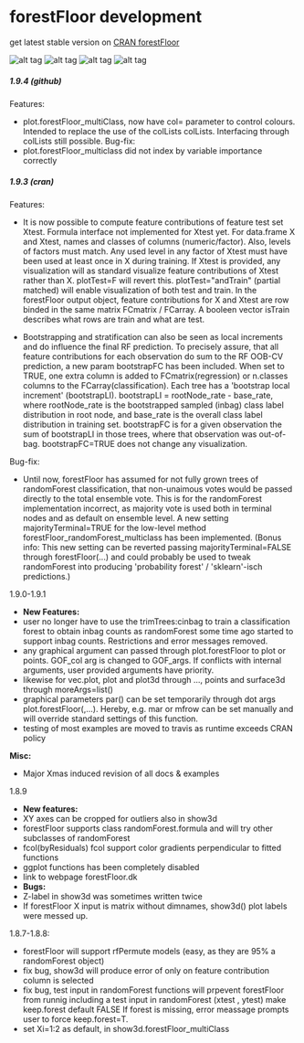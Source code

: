 # forestFloor development


 get latest stable version on [CRAN forestFloor](https://cran.r-project.org/web/packages/forestFloor)

![alt tag](https://travis-ci.org/sorhawell/forestFloor.svg?branch=master)
![alt tag](http://cranlogs.r-pkg.org/badges/last-day/forestFloor)
![alt tag](http://cranlogs.r-pkg.org/badges/forestFloor)
![alt tag](http://cranlogs.r-pkg.org/badges/grand-total/forestFloor)


##### 1.9.4 (github)
Features:
 * plot.forestFloor_multiClass, now have col= parameter to control colours. Intended to replace the use of the colLists colLists. Interfacing through colLists still possible.
Bug-fix:
 * plot.forestFloor_multiclass did not index by variable importance correctly


##### 1.9.3 (cran)

Features:
 * It is now possible to compute feature contributions of feature test set Xtest. Formula interface not implemented for Xtest yet. For data.frame X and Xtest, names and classes of columns (numeric/factor). Also, levels of factors must match. Any used level in any factor of Xtest must have been used at least once in X during training. If Xtest is provided, any visualization will as standard visualize feature contributions of  Xtest rather than X. plotTest=F will revert this. plotTest="andTrain" (partial matched) will enable visualization of both test and train. In the forestFloor output object, feature contributions for X and Xtest are row binded in the same matrix FCmatrix / FCarray. A booleen vector isTrain describes what rows are train and what are test.

 * Bootstrapping and stratification can also be seen as local increments and do influence the final RF prediction. To precisely assure, that all feature contributions for each observation do sum to the RF OOB-CV prediction, a new param bootstrapFC has been included. When set to TRUE, one extra column is added to FCmatrix(regression) or n.classes columns to the FCarray(classification). Each tree has a 'bootstrap local increment' (bootstrapLI). bootstrapLI = rootNode_rate - base_rate, where rootNode_rate is the bootstrapped sampled (inbag) class label distribution in root node, and base_rate is the overall class label distribution in training set. bootstrapFC is for a given observation the sum of bootstrapLI in those trees, where that observation was out-of-bag. bootstrapFC=TRUE does not change any visualization.

Bug-fix:
 * Until now, forestFloor has assumed for not fully grown trees of randomForest classification, that non-unaimous votes would be passed directly to the total ensemble vote. This is for the randomForest implementation incorrect, as majority vote is used both in terminal nodes and as default on ensemble level. A new setting majorityTerminal=TRUE for the low-level method forestFloor_randomForest_multiclass has been implemented. (Bonus info: This new setting can be reverted passing majorityTerminal=FALSE through forestFloor(...) and could probably be used to tweak randomForest into producing 'probability forest' / 'sklearn'-isch predictions.)
 

1.9.0-1.9.1
 - **New Features:**
 - user no longer have to use the trimTrees:cinbag to train a classification forest to obtain inbag counts as randomForest some time ago started to support inbag counts. Restrictions and error messages removed.
 - any graphical argument can passed through plot.forestFloor to plot or points. GOF_col arg is changed to GOF_args. If conflicts with internal arguments, user provided arguments have priority.
 - likewise for vec.plot, plot and plot3d through ..., points and surface3d through moreArgs=list()
 - graphical parameters par() can be set temporarily through dot args plot.forestFloor(,...). Hereby, e.g. mar or mfrow can be set manually and will override standard settings of this function.
 - testing of most examples are moved to travis as runtime exceeds CRAN policy
 
**Misc:**
 - Major Xmas induced revision of all docs & examples
 

1.8.9
- **New features:**
- XY axes can be cropped for outliers also in show3d
- forestFloor supports class randomForest.formula and will try other subclasses of randomForest
- fcol(byResiduals) fcol support color gradients perpendicular to fitted functions
- ggplot functions has been completely disabled
- link to webpage forestFloor.dk
- **Bugs:**
- Z-label in show3d was sometimes written twice
- If forestFloor X input is matrix without dimnames, show3d() plot labels were messed up.


1.8.7-1.8.8:
- forestFloor will support rfPermute models (easy, as they are 95% a randomForest object)
- fix bug, show3d will produce error of only on feature contribution column is selected
- fix bug, test input in randomForest functions will prpevent forestFloor from runnig
        including a test input in randomForest (xtest , ytest) make keep.forest default FALSE If forest is missing, error meassage prompts user to force keep.forest=T. 
- set Xi=1:2 as default, in show3d.forestFloor_multiClass
